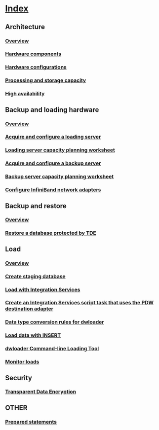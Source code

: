 # [Index](index.md)
## Architecture
### [Overview](architecture-overview.md)
### [Hardware components](hardware-components.md)
### [Hardware configurations](hardware-configurations.md)
### [Processing and storage capacity](processing-and-storage-capacity-planning.md)
### [High availability](high-availability.md)
## Backup and loading hardware
### [Overview](backup-and-loading-hardware-overview.md)
### [Acquire and configure a loading server](acquire-and-configure-loading-server.md)
### [Loading server capacity planning worksheet](loading-server-capacity-planning-worksheet.md)
### [Acquire and configure a backup server](acquire-and-configure-backup-server.md)
### [Backup server capacity planning worksheet](backup-server-capacity-planning-worksheet.md)
### [Configure InfiniBand network adapters](configure-infiniband-network-adapters.md)

## Backup and restore
### [Overview](backup-and-restore-overview.md)
### [Restore a database protected by TDE](restore-database-protected-by-tde.md)
## Load
### [Overview](load-overview.md)
### [Create staging database](staging-database.md)
### [Load with Integration Services](load-with-ssis.md)
### [Create an Integration Services script task that uses the PDW destination adapter](create-ssis-script-task-using-pdw-destination-adapter.md)
### [Data type conversion rules for dwloader](dwloader-data-type-conversion-rules.md)
### [Load data with INSERT](load-data-with-insert.md)
### [dwloader Command-line Loading Tool](dwloader.md)
### [Monitor loads](monitor-loads.md)

## Security
### [Transparent Data Encryption](transparent-data-encryption.md)



## OTHER
### [Prepared statements](prepared-statements.md)